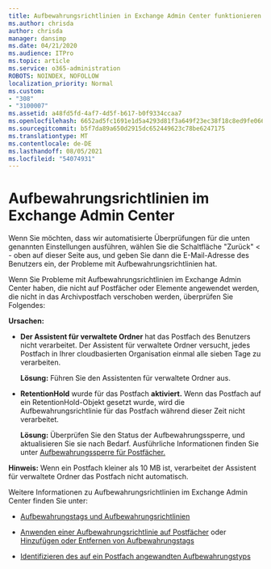 ```yaml
---
title: Aufbewahrungsrichtlinien in Exchange Admin Center funktionieren nicht
ms.author: chrisda
author: chrisda
manager: dansimp
ms.date: 04/21/2020
ms.audience: ITPro
ms.topic: article
ms.service: o365-administration
ROBOTS: NOINDEX, NOFOLLOW
localization_priority: Normal
ms.custom:
- "308"
- "3100007"
ms.assetid: a48fd5fd-4af7-4d5f-b617-b0f9334ccaa7
ms.openlocfilehash: 6652ad5fc1691e1d5a4293d81f3a649f23ec38f18c8ed9fe06665628a901d13e
ms.sourcegitcommit: b5f7da89a650d2915dc652449623c78be6247175
ms.translationtype: MT
ms.contentlocale: de-DE
ms.lasthandoff: 08/05/2021
ms.locfileid: "54074931"
---
```

# <a name="retention-policies-in-exchange-admin-center"></a>Aufbewahrungsrichtlinien im Exchange Admin Center

Wenn Sie möchten, dass wir automatisierte Überprüfungen für die unten genannten Einstellungen ausführen, wählen Sie die Schaltfläche "Zurück" < - oben auf dieser Seite aus, und geben Sie dann die E-Mail-Adresse des Benutzers ein, der Probleme mit Aufbewahrungsrichtlinien hat.

Wenn Sie Probleme mit Aufbewahrungsrichtlinien im Exchange Admin Center haben, die nicht auf Postfächer oder Elemente angewendet werden, die nicht in das Archivpostfach verschoben werden, überprüfen Sie Folgendes:

**Ursachen:**

- **Der Assistent für verwaltete Ordner** hat das Postfach des Benutzers nicht verarbeitet. Der Assistent für verwaltete Ordner versucht, jedes Postfach in Ihrer cloudbasierten Organisation einmal alle sieben Tage zu verarbeiten.

  **Lösung:** Führen Sie den Assistenten für verwaltete Ordner aus.

- **RetentionHold** wurde für das Postfach **aktiviert.** Wenn das Postfach auf ein RetentionHold-Objekt gesetzt wurde, wird die Aufbewahrungsrichtlinie für das Postfach während dieser Zeit nicht verarbeitet.

  **Lösung:** Überprüfen Sie den Status der Aufbewahrungssperre, und aktualisieren Sie sie nach Bedarf. Ausführliche Informationen finden Sie unter [Aufbewahrungssperre für Postfächer.](https://docs.microsoft.com/exchange/security-and-compliance/messaging-records-management/mailbox-retention-hold)
 
**Hinweis:** Wenn ein Postfach kleiner als 10 MB ist, verarbeitet der Assistent für verwaltete Ordner das Postfach nicht automatisch.
 
Weitere Informationen zu Aufbewahrungsrichtlinien im Exchange Admin Center finden Sie unter:

- [Aufbewahrungstags und Aufbewahrungsrichtlinien](https://docs.microsoft.com/exchange/security-and-compliance/messaging-records-management/retention-tags-and-policies)

- [Anwenden einer Aufbewahrungsrichtlinie auf Postfächer](https://docs.microsoft.com/exchange/security-and-compliance/messaging-records-management/apply-retention-policy) oder [Hinzufügen oder Entfernen von Aufbewahrungstags](https://docs.microsoft.com/exchange/security-and-compliance/messaging-records-management/add-or-remove-retention-tags)

- [Identifizieren des auf ein Postfach angewandten Aufbewahrungstyps](https://docs.microsoft.com/microsoft-365/compliance/identify-a-hold-on-an-exchange-online-mailbox)
